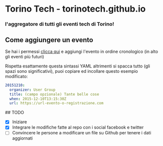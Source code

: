 # Torino Tech - torinotech.github.io
### l'aggregatore di tutti gli eventi tech di Torino!

## Come aggiungere un evento

Se hai i permessi [clicca qui](https://github.com/TorinoTech/torinotech.github.io/edit/master/events.yml.txt)
e aggiungi l'evento in ordine cronologico (in alto gli eventi più futuri)

Rispetta esattamente questa sintassi YAML altrimenti si spacca tutto (gli spazi sono significativi), puoi copiare ed incollare 
questo esempio modificato:

``` yaml
20151210:
  organizer: User Group
  title: (campo opzionale) Tante belle cose
  when: 2015-12-10T13:15:30Z
  url: https://url-evento-o-registrazione.com
```

## TODO
- [x] Iniziare
- [x] Integrare le modifiche fatte al repo con i social facebook e twitter
- [ ] Convincere le persone a modificare un file su Github per tenere i dati aggiornati
